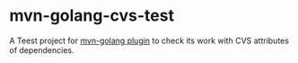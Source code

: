 # mvn-golang-cvs-test
A Teest project for [mvn-golang plugin](https://github.com/raydac/mvn-golang) to check its work with CVS attributes of dependencies.
